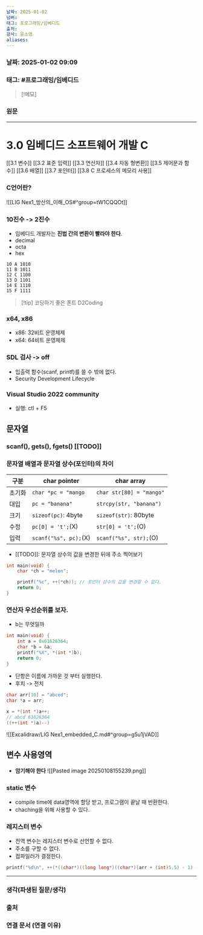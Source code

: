 ```yaml
---
날짜: 2025-01-02
넘버: 
태그: 프로그래밍/임베디드
출처: 
강사: 윤소영
aliases:
---
```

### 날짜:  2025-01-02 09:09

### 태그: #프로그래밍/임베디드 

>[!메모]
>

### 원문
---
# 3.0 임베디드 소프트웨어 개발 C
[[3.1 변수]] 
[[3.2 표준 입력]]
[[3.3 연산자]]
[[3.4 자동 형변환]]
[[3.5 제어문과 함수]]
[[3.6 배열]]
[[3.7 포인터]]
[[3.8 C 프로세스의 메모리 사용]]

### C언어란?
![[LIG Nex1_방산의_이해_OS#^group=tW1CQQOt]]

### 10진수 -> 2진수
- 임베디드 개발자는 **진법 간의 변환이 빨라야 한다**.
- decimal
- octa
- hex
```
10 A 1010
11 B 1011
12 C 1100
13 D 1101
14 E 1110
15 F 1111
```

> [!tip] 코딩하기 좋은 폰트
> D2Coding

### x64, x86
- x86: 32비트 운영체제
- x64: 64비트 운영체제

### SDL 검사 -> off
- 입출력 함수(scanf, printf)를 쓸 수 밖에 없다.
- Security Development Lifecycle

### Visual Studio 2022 community
- 실행: ctl + F5

## 문자열
### scanf(), gets(), fgets() [[TODO]]
### 문자열 배열과 문자열 상수(포인터)의 차이

| 구분  | char pointer          | char array               |
| --- | --------------------- | ------------------------ |
| 초기화 | `char *pc = "mango`   | `char str[80] = "mango"` |
| 대입  | `pc = "banana"`       | `strcpy(str, "banana")`  |
| 크기  | `sizeof(pc)`: 4byte   | `sizeof(str)`: 80byte    |
| 수정  | `pc[0] = 't';`(X)     | `str[0] = 't';`(O)       |
| 입력  | `scanf("%s", pc);`(X) | `scanf("%s", str);`(O)   |
- [[TODO]]: 문자열 상수의 값을 변경한 뒤에 주소 찍어보기

```c hl:4
int main(void) {
	char *ch = "melon";

	printf("%c", ++(*ch)); // 포인터 상수의 값을 변경할 수 없다.
	return 0;
}
```

### 연산자 우선순위를 보자.
- b는 무엇일까
```c hl:4
int main(void) {
	int a = 0x61626364;
	char *b = &a;
	printf("%X", *(int *)b);
	return 0;
}
```
- 단항은 이름에 가까운 것 부터 실행한다.
- 후치 -> 전치

```c
char arr[10] = "abced";
char *a = arr;

x = *(int *)a++;
// abcd 61626364
((++(int *)a)--)
```
![[Excalidraw/LIG Nex1_embedded_C.md#^group=g5u1jVAD]]
## 변수 사용영역
- **암기해야 한다**
![[Pasted image 20250108155239.png]]
### static 변수
- compile time에 data영역에 할당 받고, 프로그램이 끝날 때 반환한다.
- chaching을 위해 사용할 수 있다.

### 레지스터 변수
- 전역 변수는 레지스터 변수로 선언할 수 없다.
- 주소를 구할 수 없다.
- 컴파일러가 결정한다.

```c
printf("%d\n", ++(*((char*)((long long*)((char*)(arr + (int)5.5) - 1) - 1)))); // 왜 &사용 못하게 하나요?
```
---
### 생각(파생된 질문/생각)

### 출처

### 연결 문서 (연결 이유)
